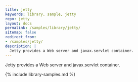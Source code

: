 ```yaml
---
title: jetty
keywords: library, sample, jetty
repo: jetty
layout: docs
permalink: /samples/library/jetty/
sitemap: false
redirect_from:
- /samples/jetty/
description: |
  Jetty provides a Web server and javax.servlet container.
---
```


Jetty provides a Web server and javax.servlet container.


{% include library-samples.md %}
